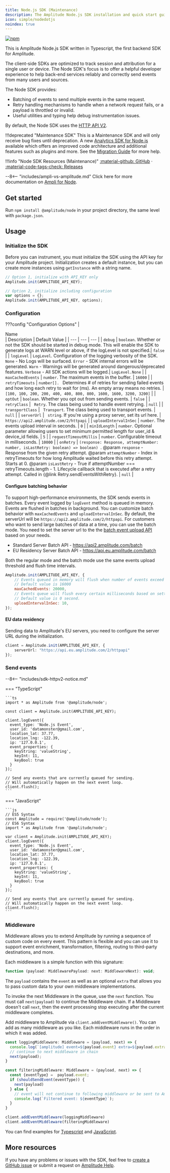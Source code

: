 ```yaml
---
title: Node.js SDK (Maintenance)
description: The Amplitude Node.js SDK installation and quick start guide.
icon: simple/nodedotjs
noindex: true
---
```


[![npm](https://img.shields.io/npm/v/@amplitude/node)](https://www.npmjs.com/package/@amplitude/node)

This is Amplitude Node.js SDK written in Typescript, the first backend SDK for Amplitude.

The client-side SDKs are optimized to track session and attribution for a single user or device. The Node SDK's focus is to offer a helpful developer experience to help back-end services reliably and correctly send events from many users and sources. 

The Node SDK provides:

- Batching of events to send multiple events in the same request.
- Retry handling mechanisms to handle when a network request fails, or a payload is throttled or invalid.
- Useful utilities and typing help debug instrumentation issues.

By default, the Node SDK uses the [HTTP API V2](../../../analytics/apis/http-v2-api).

!!!deprecated "Maintenance SDK"
    This is a Maintenance SDK and will only receive bug fixes until deprecation. A new [Analytics SDK for Node.js](../typescript-node/) available which offers an improved code architecture and additional features such as plugins and more. See the [Migration Guide](../typescript-node/migration/) for more help.

!!!info "Node SDK Resources (Maintenance)"
    [:material-github: GitHub](https://github.com/amplitude/Amplitude-Node) · [:material-code-tags-check: Releases](https://github.com/amplitude/Amplitude-Node/releases)

--8<-- "includes/ampli-vs-amplitude.md"
    Click here for more documentation on [Ampli for Node](./ampli.md).

## Get started

Run `npm install @amplitude/node` in your project directory, the same level with `package.json`.

## Usage

### Initialize the SDK

Before you can instrument, you must initialize the SDK using the API key for your Amplitude project.
 Initialization creates a default instance, but you can create more instances using `getInstance` with a string name.

```js
// Option 1, initialize with API_KEY only
Amplitude.init(AMPLITUDE_API_KEY);

// Option 2, initialize including configuration
var options = {};
Amplitude.init(AMPLITUDE_API_KEY, options);
```

### Configuration

???config "Configuration Options"
    | <div class="big-column">Name</div>  | Description | Default Value |
    | --- | --- | --- |
    | `debug` | `boolean`. Whether or not the SDK should be started in debug mode. This will enable the SDK to generate logs at WARN level or above, if the logLevel is not specified.| `false` |
    | `logLevel` | `LogLevel`. Configuration of the logging verbosity of the SDK.  `None` - No Logs will be surfaced. `Error` - SDK internal errors will be generated. `Warn` - Warnings will be generated around dangerous/deprecated features. `Verbose` - All SDK actions will be logged.| `LogLevel.None` |
    | `maxCachedEvents` | `number`. The maximum events in the buffer. | `16000` |
    | `retryTimeouts` | `number[]. ` Determines # of retries for sending failed events and how long each retry to wait for (ms). An empty array means no retries. | `[100, 100, 200, 200, 400, 400, 800, 800, 1600, 1600, 3200, 3200]` |
    | `optOut` | `boolean`. Whether you opt out from sending events. | `false` |
    | `retryClass` | ` Retry`. The class being used to handle event retrying.  | `null` |
    | `transportClass` | ` Transport`. The class being used to transport events. | `null` |
    | `serverUrl` | ` string`. If you're using a proxy server, set its url here. | `https://api2.amplitude.com/2/httpapi` |
    | `uploadIntervalInSec` | `number`. The events upload interval in seconds. | `0` |
    | `minIdLength` | `number`. Optional parameter allowing users to set minimum permitted length for user_id & device_id fields. | `5` |
    | `requestTimeoutMillis` | `number`. Configurable timeout in milliseconds. | `10000` |
    | `onRetry` | `(response: Response, attemptNumber: number, isLastRetry: boolean) => boolean) `. @param `response` - Response from the given retry attempt. @param `attemptNumber` - Index in retryTimeouts for how long Amplitude waited before this retry attempt. Starts at 0. @param `isLastRetry` - True if attemptNumber === retryTimeouts.length - 1. Lifecycle callback that is executed after a retry attempt. Called in {@link Retry.sendEventsWithRetry}.  | `null` |

#### Configure batching behavior

To support high-performance environments, the SDK sends events in batches. Every event logged by `logEvent` method is queued in memory. Events are flushed in batches in background. You can customize batch behavior with `maxCachedEvents` and `uploadIntervalInSec`. By default, the serverUrl will be `https://api2.amplitude.com/2/httpapi`. For customers who want to send large batches of data at a time, you can use the batch mode. You need to set the server url to the the [batch event upload API](../../../analytics/apis/batch-event-upload-api.md) based on your needs. 

- Standard Server Batch API - https://api2.amplitude.com/batch
- EU Residency Server Batch API - https://api.eu.amplitude.com/batch

Both the regular mode and the batch mode use the same events upload threshold and flush time intervals.

```js
Amplitude.init(AMPLITUDE_API_KEY, {
    // Events queued in memory will flush when number of events exceed upload threshold
    // Default value is 16000
    maxCachedEvents: 20000,
    // Events queue will flush every certain milliseconds based on setting
    // Default value is 0 second. 
    uploadIntervalInSec: 10,
});
```

#### EU data residency

Sending data to Amplitude's EU servers, you need to configure the server URL during the initialization.

```ts
client = Amplitude.init(AMPLITUDE_API_KEY, {
    serverUrl: "https://api.eu.amplitude.com/2/httpapi"
});
```

### Send events

--8<-- "includes/sdk-httpv2-notice.md"

=== "TypeScript"

    ```ts
    import * as Amplitude from '@amplitude/node';

    const client = Amplitude.init(AMPLITUDE_API_KEY);

    client.logEvent({
      event_type: 'Node.js Event',
      user_id: 'datamonster@gmail.com',
      location_lat: 37.77,
      location_lng: -122.39,
      ip: '127.0.0.1',
      event_properties: {
        keyString: 'valueString',
        keyInt: 11,
        keyBool: true
      }
    });

    // Send any events that are currently queued for sending.
    // Will automatically happen on the next event loop.
    client.flush();
    ```

=== "JavaScript"

    ```js
    // ES5 Syntax
    const Amplitude = require('@amplitude/node');
    // ES6 Syntax
    import * as Amplitude from '@amplitude/node';

    var client = Amplitude.init(AMPLITUDE_API_KEY);
    client.logEvent({
      event_type: 'Node.js Event',
      user_id: 'datamonster@gmail.com',
      location_lat: 37.77,
      location_lng: -122.39,
      ip: '127.0.0.1',
      event_properties: {
        keyString: 'valueString',
        keyInt: 11,
        keyBool: true
      }
    });

    // Send any events that are currently queued for sending.
    // Will automatically happen on the next event loop.
    client.flush();
    ```

### Middleware

Middleware allows you to extend Amplitude by running a sequence of custom code on every event. This pattern is flexible and you can use it to support event enrichment, transformation, filtering, routing to third-party destinations, and more.

Each middleware is a simple function with this signature:

```js
function (payload: MiddlewarePayload: next: MiddlewareNext): void;
```

The `payload` contains the `event` as well as an optional `extra` that allows you to pass custom data to your own middleware implementations.

To invoke the next Middleware in the queue, use the `next` function. You must call `next(payload)` to continue the Middleware chain. If a Middleware doesn't call `next`, then the event processing stop executing after the current middleware completes.

Add middleware to Amplitude via `client.addEventMiddleware()`. You can add as many middleware as you like. Each middleware runs in the order in which it was added.

```ts
const loggingMiddleware: Middleware = (payload, next) => {
  console.log(`[amplitude] event=${payload.event} extra=${payload.extra}`);
  // continue to next middleware in chain
  next(payload);
}

const filteringMiddleware: Middleware = (payload, next) => {
  const {eventType} =  payload.event;
  if (shouldSendEvent(eventType)) {
    next(payload)
  } else {
    // event will not continue to following middleware or be sent to Amplitude
    console.log(`Filtered event: ${eventType}`);
  }
}

client.addEventMiddleware(loggingMiddleware)
client.addEventMiddleware(filteringMiddleware)
```

You can find examples for [Typescript](https://github.com/amplitude/ampli-examples/tree/main/browser/typescript/v1/react-app/src/middleware) and [JavaScript](https://github.com/amplitude/ampli-examples/tree/main/browser/javascript/v1/react-app/src/middleware).

## More resources

If you have any problems or issues with the SDK, feel free to [create a GitHub issue](https://github.com/amplitude/Amplitude-Node/issues/new) or submit a request on [Amplitude Help](https://help.amplitude.com/hc/en-us/requests/new).
